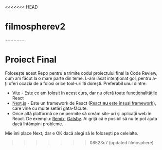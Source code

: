 <<<<<<< HEAD
# filmospherev2
=======
# Proiect Final

Folosește acest Repo pentru a trimite codul proiectului final la Code Review, cum am făcut la o mare parte din teme. L-am lăsat intenționat gol, pentru a-ți oferi ocazia de a folosi orice tool-uri îti dorești. Preferabil unul dintre:

- [Vite](https://github.com/vitejs/vite-plugin-react/blob/main/packages/plugin-react/README.md) - Este ce am folosit în acest curs, dar nu oferă toate funcționalitățile React
- [Next.js](https://nextjs.org/docs/getting-started) - Este un framework de React ([React **nu** este însuși framework](https://kruschecompany.com/react-framework-library/)), care vine cu multe setări gata-făcute. 
- Orice altă platformă ce ne permite să creăm site-uri și aplicații web în React. De exemplu: [Remix](https://remix.run/), [Gatsby](https://www.gatsbyjs.com/). Ai grijă că e posibil să nu te pot ajuta dacă întâmpini probleme.

Mie îmi place Next, dar e OK dacă alegi să le folosești pe celelalte.
>>>>>>> 08523c7 (updated filmosphere)
